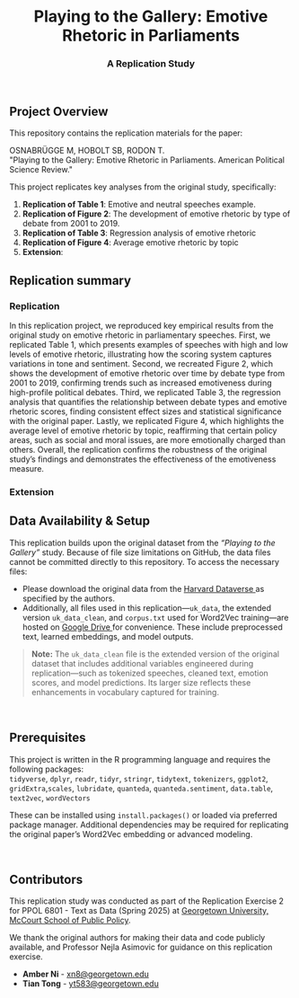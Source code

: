 <h1 align="center"> Playing to the Gallery: Emotive Rhetoric in Parliaments </h1>
<h3 align="center"> A Replication Study </h3>  

<br>

## Project Overview

This repository contains the replication materials for the paper:

OSNABRÜGGE M, HOBOLT SB, RODON T.\
"Playing to the Gallery: Emotive Rhetoric in Parliaments. American Political Science Review."

This project replicates key analyses from the original study, specifically:

1. **Replication of Table 1**: Emotive and neutral speeches example.
2. **Replication of Figure 2**: The development of emotive rhetoric by type of debate from 2001 to 2019.
3. **Replication of Table 3**: Regression analysis of emotive rhetoric
4. **Replication of Figure 4**: Average emotive rhetoric by topic
5. **Extension**:

## Replication summary

### Replication 
In this replication project, we reproduced key empirical results from the original study on emotive rhetoric in parliamentary speeches. First, we replicated Table 1, which presents examples of speeches with high and low levels of emotive rhetoric, illustrating how the scoring system captures variations in tone and sentiment. Second, we recreated Figure 2, which shows the development of emotive rhetoric over time by debate type from 2001 to 2019, confirming trends such as increased emotiveness during high-profile political debates. Third, we replicated Table 3, the regression analysis that quantifies the relationship between debate types and emotive rhetoric scores, finding consistent effect sizes and statistical significance with the original paper. Lastly, we replicated Figure 4, which highlights the average level of emotive rhetoric by topic, reaffirming that certain policy areas, such as social and moral issues, are more emotionally charged than others. Overall, the replication confirms the robustness of the original study’s findings and demonstrates the effectiveness of the emotiveness measure.

### Extension

<!-- Data Availability & Setup -->
<h2 id="data"> Data Availability & Setup</h2>

This replication builds upon the original dataset from the *“Playing to the Gallery”* study. Because of file size limitations on GitHub, the data files cannot be committed directly to this repository. To access the necessary files:

* Please download the original data from the <a href="https://dataverse.harvard.edu/dataset.xhtml?persistentId=doi:10.7910/DVN/QDTLYV" target="_blank">
      Harvard Dataverse
    </a>
  as specified by the authors.
* Additionally, all files used in this replication—<code>uk_data</code>, the extended version <code>uk_data_clean</code>, and <code>corpus.txt</code> used for Word2Vec training—are hosted on     <a href="https://drive.google.com/drive/folders/1l8mttWYBo1k-GKExBtYCS9ogwWZ5ZTyF?dmr=1&ec=wgc-drive-hero-goto" target="_blank">
      Google Drive
    </a>
 for convenience. These include preprocessed text, learned embeddings, and model outputs.

> **Note:** The `uk_data_clean` file is the extended version of the original dataset that includes additional variables engineered during replication—such as tokenized speeches, cleaned text, emotion scores, and model predictions. Its larger size reflects these enhancements in vocabulary captured for training.

<br>

<!-- PREREQUISITES -->
<h2 id="prerequisites">Prerequisites</h2>

This project is written in the R programming language and requires the following packages:<br>
`tidyverse`, `dplyr`, `readr`, `tidyr`, `stringr`, `tidytext`, `tokenizers`, `ggplot2`, `gridExtra`,`scales`, `lubridate`, `quanteda`, `quanteda.sentiment`, `data.table`, `text2vec`, `wordVectors`

These can be installed using `install.packages()` or loaded via preferred package manager. Additional dependencies may be required for replicating the original paper’s Word2Vec embedding or advanced modeling.


<br>



<!-- CONTRIBUTORS -->
<h2 id="contributors">Contributors</h2>

<p>
This replication study was conducted as part of the Replication Exercise 2 for 
PPOL 6801 - Text as Data (Spring 2025) at 
<a href="https://mccourt.georgetown.edu/">Georgetown University, McCourt School of Public Policy</a>.
</p>

We thank the original authors for making their data and code publicly available, and Professor Nejla Asimovic for guidance on this replication exercise.

<ul>
  <li><strong>Amber Ni</strong> - <a href="mailto:xn8@georgetown.edu">xn8@georgetown.edu</a></li>
  <li><strong>Tian Tong</strong> - <a href="mailto:yt583@georgetown.edu">yt583@georgetown.edu</a></li>
</ul>


